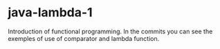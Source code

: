 # java-lambda-1

Introduction of functional programming. In the commits you can see the exemples of use of comparator and lambda function.
